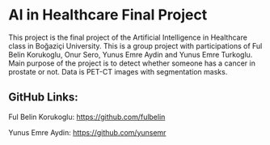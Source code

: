 # AI in Healthcare Final Project

This project is the final project of the Artificial Intelligence in Healthcare class in Boğaziçi University. This is a group project with
participations of Ful Belin Korukoglu, Onur Sero, Yunus Emre Aydin and Yunus Emre Turkoglu. Main purpose of the project is to detect whether someone has a cancer in prostate or not. Data is PET-CT images with segmentation masks. 


## GitHub Links:
Ful Belin Korukoglu: https://github.com/fulbelin

Yunus Emre Aydin: https://github.com/yunsemr 
